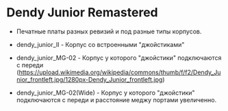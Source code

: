 # Dendy Junior Remastered

- Печатные платы разных ревизий и под разные типы корпусов.

- dendy_junior_II - Корпус со встроенными "джойстиками"


- dendy_junior_MG-02 - Корпус у которого "джойстики" подключаются с переди
(https://upload.wikimedia.org/wikipedia/commons/thumb/f/f2/Dendy_Junior_frontleft.jpg/1280px-Dendy_Junior_frontleft.jpg)

- dendy_junior_MG-02(Wide) - Корпус у которого "джойстики" подключаются с переди и расстояние меджу портами увеличенно.


